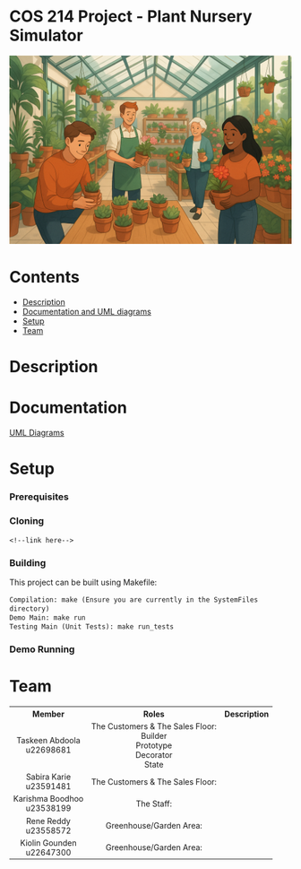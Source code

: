 # COS 214 Project - Plant Nursery Simulator

![Plant Nursery Simulator](Images/Plant_Nursery_Image.png)

# Contents

- [Description](#description)
- [Documentation and UML diagrams](#documentation)
- [Setup](#setup)
- [Team](#team)

# Description

# Documentation

<!--[Report](Documents/City_Development_Report.pdf)

[API Documentation](Documents/API_Documentation.pdf)

[Functional Requirements](Documents/Function_Requirements.pdf)

[Doxygen Documentation](Documents/Doxygen/)-->

[UML Diagrams](UML/)

# Setup

### Prerequisites

### Cloning

```
<!--link here-->
```

### Building

This project can be built using Makefile:

``` <!--update here-->
Compilation: make (Ensure you are currently in the SystemFiles directory)
Demo Main: make run 
Testing Main (Unit Tests): make run_tests
```

### Demo Running

<!--When make run_demo is called:

1. Go to Project/DataFiles/
2. Launch the web interface(index.html)
3. Console should say client connected(if not refresh html page)
4. Click play button to run the Simulation.
5. Click stop button to stop Simulation.
6. Wait for simulation to stop sending data.
7. Refresh html to terminate program.-->

# Team

<table>
    <tr><th>Member</th><th>Roles</th><th>Description</th></tr>
    <tr>
      <td align="center">
        Taskeen Abdoola<br>u22698681<br>
        <!--<img src="https://i.redd.it/ur34et8qmft91.jpg" alt="johna profile" width="200" height="200">-->
      </td>
      <td align="center">
        The Customers & The Sales Floor: <br>Builder<br>Prototype<br>Decorator<br>State<br>
        <!--<a href="https://github.com/johnpeterprogramming">
            <img src="https://img.shields.io/badge/GitHub-100000?style=for-the-badge&logo=github&logoColor=white">
        </a>-->
      </td>
      <td>
        <!--Description here-->
      </td>
    </tr>
    <tr>
      <td align="center">
        Sabira Karie<br>u23591481<br>
        <!--<img src="https://avatarfiles.alphacoders.com/176/176387.jpg" alt="your pfp" width="200" height="200">-->
      </td>
      <td align="center">
        The Customers & The Sales Floor: <br> <!--Role here-->
        <!--<a href="https://github.com/TiaanBosman101">
            <img src="https://img.shields.io/badge/GitHub-100000?style=for-the-badge&logo=github&logoColor=white">
        </a>-->
      </td>
      <td>
        <!--Description here-->
      </td>
    </tr>
    <tr>
      <td align="center">
        Karishma Boodhoo<br>u23538199<br>
        <!--<img src="https://64.media.tumblr.com/e45427d8581bdf7afa9c649d9a711ad7/b73c26f96996b26c-85/s1280x1920/733cd4b5ac71712eb3927ba6d3105e869683005c.png" alt="philip profile" width="200" height="200">-->
      </td>
      <td align="center">
        The Staff:<br> <!--Role here-->
        <!--<a href="https://github.com/phillDup">
            <img src="https://img.shields.io/badge/GitHub-100000?style=for-the-badge&logo=github&logoColor=white">
        </a>-->
      </td>
      <td>
        <!--Description here-->
      </td>
    </tr>
    <tr>
      <td align="center">
        Rene Reddy<br>u23558572<br>
        <!--<img src="https://encrypted-tbn0.gstatic.com/images?q=tbn:ANd9GcSA4oVF9Z91LUDIJJlroakAORBD7zbyKtkRiQ" alt="your pfp" width="200" height="200">-->
      </td>
      <td align="center">
        Greenhouse/Garden Area:<br> <!--Role here-->
        <!--<a href="https://github.com/NicohaasHerhaasus">
            <img src="https://img.shields.io/badge/GitHub-100000?style=for-the-badge&logo=github&logoColor=white">
        </a>-->
      </td>
      <td>
        <!--Description here-->
      </td>
    </tr>
    <tr>
      <td align="center">
        Kiolin Gounden<br>u22647300<br>
        <!--<img src="https://static.wikia.nocookie.net/4d466e84-4dae-4549-a49e-b4fd9bf29e47/scale-to-width/755" width="200" height="200">-->
      </td>
      <td align="center">
        Greenhouse/Garden Area:<br> <!--Role here-->
        <!--<a href="https://github.com/Jack-jack1">
            <img src="https://img.shields.io/badge/GitHub-100000?style=for-the-badge&logo=github&logoColor=white">
        </a>-->
      </td>
      <td>
        <!--Description here-->
      </td>
    </tr>
</table>
